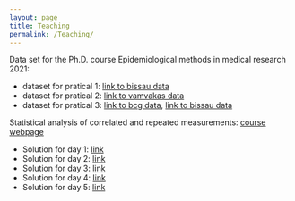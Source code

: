 ```yaml
---
layout: page
title: Teaching
permalink: /Teaching/
---
```


Data set for the Ph.D. course Epidemiological methods in medical research 2021:
- dataset for pratical 1: [link to bissau data](https://bozenne.github.io/doc/Teaching/bissau.txt)
- dataset for pratical 2: [link to vamvakas data](https://bozenne.github.io/doc/Teaching/vamvakas.txt)
- dataset for pratical 3: [link to bcg data](https://bozenne.github.io/doc/Teaching/bcg.txt), [link to bissau data](https://bozenne.github.io/doc/Teaching/bissau.txt)

Statistical analysis of correlated and repeated measurements: [course webpage](http://publicifsv.sund.ku.dk/~jufo/RepeatedMeasures2019.html)
- Solution for day 1: [link](https://bozenne.github.io/doc/Teaching/RM2019-solution-1.R)
- Solution for day 2: [link](https://bozenne.github.io/doc/Teaching/RM2019-solution-2.R)
- Solution for day 3: [link](https://bozenne.github.io/doc/Teaching/RM2019-solution-3.R)
- Solution for day 4: [link](https://bozenne.github.io/doc/Teaching/RM2019-solution-4.R)
- Solution for day 5: [link](https://bozenne.github.io/doc/Teaching/RM2019-solution-5.R)
